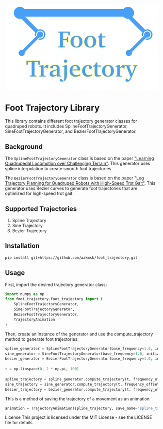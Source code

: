 ![foot_trajectory_logo](https://raw.githubusercontent.com/aakmsk/foot_trajectory/main/images/foot_trajectory_logo.png)

# Foot Trajectory Library

This library contains different foot trajectory generator classes for quadruped robots. It includes SplineFootTrajectoryGenerator, SineFootTrajectoryGenerator, and BezierFootTrajectoryGenerator.

## Background

The `SplineFootTrajectoryGenerator` class is based on the paper ["Learning Quadrupedal Locomotion over Challenging Terrain"](https://arxiv.org/abs/2010.11251). This generator uses spline interpolation to create smooth foot trajectories.

The `BezierFootTrajectoryGenerator` class is based on the paper ["Leg Trajectory Planning for Quadruped Robots with High-Speed Trot Gait"](https://www.mdpi.com/2076-3417/9/7/1508). This generator uses Bezier curves to generate foot trajectories that are optimized for high-speed trot gait.

## Supported Trajectories
1. Spline Trajectory
2. Sine Trajectory
3. Bezier Trajectory

## Installation 
```bash
pip install git+https://github.com/aakmsk/foot_trajectory.git
```

## Usage

First, import the desired trajectory generator class:

```python
import numpy as np
from foot_trajectory.foot_trajectory import (
    SplineFootTrajectoryGenerator, 
    SineFootTrajectoryGenerator, 
    BezierFootTrajectoryGenerator,
    TrajectoryAnimation
)
```

Then, create an instance of the generator and use the compute_trajectory method to generate foot trajectories:

```python
spline_generator = SplineFootTrajectoryGenerator(base_frequency=1.0, initial_phi=0.0)
sine_generator = SineFootTrajectoryGenerator(base_frequency=1.0, initial_phi=0.0)
bezier_generator = BezierFootTrajectoryGenerator(base_frequency=1.0, initial_phi=0.0)

t = np.linspace(0, 2 * np.pi, 100)

spline_trajectory = spline_generator.compute_trajectory(t, frequency_offset=0, width=1, height=1)
sine_trajectory = sine_generator.compute_trajectory(t, frequency_offset=0, width=1, height=1)
bezier_trajectory = bezier_generator.compute_trajectory(t, frequency_offset=0, width=1, height=1)  
```
This is a method of saving the trajectory of a movement as an animation.
```python
animation = TrajectoryAnimation(spline_trajectory, save_name="spline_trajectory.gif")
```
License
This project is licensed under the MIT License - see the LICENSE file for details.
